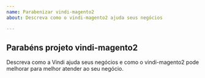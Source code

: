 ```yaml
---
name: Parabenizar vindi-magento2
about: Descreva como o vindi-magento2 ajuda seus negócios

---
```


## Parabéns projeto vindi-magento2
Descreva como a Vindi ajuda seus negócios e como o vindi-magento2 pode melhorar para melhor atender ao seu negócio.
